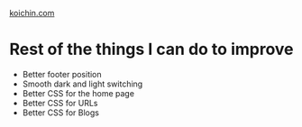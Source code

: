 [koichin.com](https://koichin.com)

# Rest of the things I can do to improve
- Better footer position
- Smooth dark and light switching
- Better CSS for the home page
- Better CSS for URLs
- Better CSS for Blogs
